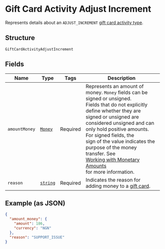 
# Gift Card Activity Adjust Increment

Represents details about an `ADJUST_INCREMENT` [gift card activity type](../../doc/models/gift-card-activity-type.md).

## Structure

`GiftCardActivityAdjustIncrement`

## Fields

| Name | Type | Tags | Description |
|  --- | --- | --- | --- |
| `amountMoney` | [`Money`](../../doc/models/money.md) | Required | Represents an amount of money. `Money` fields can be signed or unsigned.<br>Fields that do not explicitly define whether they are signed or unsigned are<br>considered unsigned and can only hold positive amounts. For signed fields, the<br>sign of the value indicates the purpose of the money transfer. See<br>[Working with Monetary Amounts](https://developer.squareup.com/docs/build-basics/working-with-monetary-amounts)<br>for more information. |
| `reason` | [`string`](../../doc/models/gift-card-activity-adjust-increment-reason.md) | Required | Indicates the reason for adding money to a [gift card](../../doc/models/gift-card.md). |

## Example (as JSON)

```json
{
  "amount_money": {
    "amount": 186,
    "currency": "NGN"
  },
  "reason": "SUPPORT_ISSUE"
}
```

